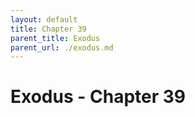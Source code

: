 ```yaml
---
layout: default
title: Chapter 39
parent_title: Exodus
parent_url: ./exodus.md
---
```


# Exodus - Chapter 39
